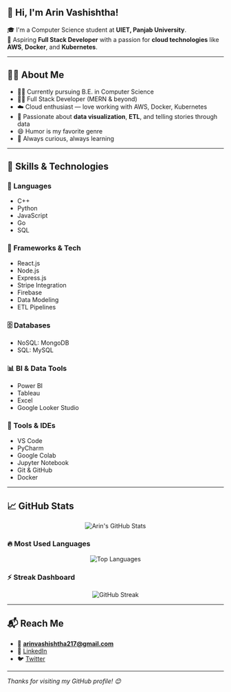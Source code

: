 
## 👋 Hi, I'm Arin Vashishtha!

🎓 I'm a Computer Science student at **UIET, Panjab University**.  
🚀 Aspiring **Full Stack Developer** with a passion for **cloud technologies** like **AWS**, **Docker**, and **Kubernetes**.

---

## 🧑‍💻 About Me

- 👨‍🎓 Currently pursuing B.E. in Computer Science
- 🧑‍💻 Full Stack Developer (MERN & beyond)
- ☁️ Cloud enthusiast — love working with AWS, Docker, Kubernetes
- 🤹 Passionate about **data visualization**, **ETL**, and telling stories through data
- 😄 Humor is my favorite genre
- 🎯 Always curious, always learning

---

## 🧠 Skills & Technologies

### 💬 Languages
- C++
- Python
- JavaScript
- Go
- SQL

### 🧰 Frameworks & Tech
- React.js
- Node.js
- Express.js
- Stripe Integration
- Firebase
- Data Modeling
- ETL Pipelines

### 🗄️ Databases
- NoSQL: MongoDB
- SQL: MySQL

### 📊 BI & Data Tools
- Power BI
- Tableau
- Excel
- Google Looker Studio

### 🧪 Tools & IDEs
- VS Code
- PyCharm
- Google Colab
- Jupyter Notebook
- Git & GitHub
- Docker

---

## 📈 GitHub Stats

<p align="center">
  <img src="https://github-readme-stats.vercel.app/api?username=arin2107&show_icons=true&theme=tokyonight" alt="Arin's GitHub Stats" />
</p>

### 🔥 Most Used Languages

<p align="center">
  <img src="https://github-readme-stats.vercel.app/api/top-langs/?username=arin2107&layout=compact&theme=tokyonight" alt="Top Languages" />
</p>

### ⚡ Streak Dashboard

<p align="center">
  <img src="https://github-readme-streak-stats.herokuapp.com/?user=arin2107&theme=tokyonight" alt="GitHub Streak" />
</p>

---

## 📬 Reach Me

- 📧 **arinvashishtha217@gmail.com**
- 🔗 [LinkedIn](https://www.linkedin.com/in/arin-vashishtha-662176248/)
- 🐦 [Twitter](https://x.com/VashishthaArin)

---

_Thanks for visiting my GitHub profile! 😊_
